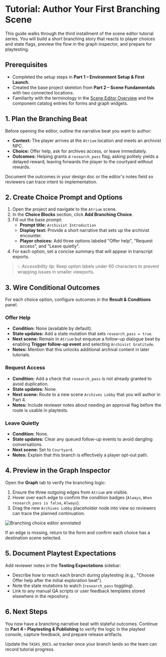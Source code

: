 # Tutorial: Author Your First Branching Scene

This guide walks through the third installment of the scene editor tutorial series. You will build a short branching story that reacts to player choices and state flags, preview the flow in the graph inspector, and prepare for playtesting.

## Prerequisites

- Completed the setup steps in **Part 1 – Environment Setup & First Launch**.
- Created the base project skeleton from **Part 2 – Scene Fundamentals** with two connected locations.
- Familiarity with the terminology in the [Scene Editor Overview](../react_scene_editor_overview.md) and the component catalog entries for forms and graph widgets.

## 1. Plan the Branching Beat

Before opening the editor, outline the narrative beat you want to author:

- **Context:** The player arrives at the `Atrium` location and meets an archivist NPC.
- **Choice:** Offer help, ask for archives access, or leave immediately.
- **Outcomes:** Helping grants a `research_pass` flag; asking politely yields a delayed reward; leaving forwards the player to the courtyard without rewards.

Document the outcomes in your design doc or the editor's notes field so reviewers can trace intent to implementation.

## 2. Create Choice Prompt and Options

1. Open the project and navigate to the `Atrium` scene.
2. In the **Choice Blocks** section, click **Add Branching Choice**.
3. Fill out the base prompt:
   - **Prompt title:** `Archivist Introduction`
   - **Display text:** Provide a short narrative that sets up the archivist encounter.
   - **Player choices:** Add three options labeled "Offer help", "Request access", and "Leave quietly".
4. For each option, set a concise summary that will appear in transcript exports.

> 💡 *Accessibility tip:* Keep option labels under 60 characters to prevent wrapping issues in smaller viewports.

## 3. Wire Conditional Outcomes

For each choice option, configure outcomes in the **Result & Conditions** panel.

### Offer Help

- **Condition:** None (available by default).
- **State updates:** Add a state mutation that sets `research_pass = true`.
- **Next scene:** Remain in `Atrium` but enqueue a follow-up dialogue beat by enabling **Trigger follow-up event** and selecting `Archivist Gratitude`.
- **Notes:** Mention that this unlocks additional archival content in later tutorials.

### Request Access

- **Condition:** Add a check that `research_pass` is not already granted to avoid duplication.
- **State updates:** None.
- **Next scene:** Route to a new scene `Archives Lobby` that you will author in Part 4.
- **Notes:** Include reviewer notes about needing an approval flag before the route is usable in playtests.

### Leave Quietly

- **Condition:** None.
- **State updates:** Clear any queued follow-up events to avoid dangling conversations.
- **Next scene:** Set to `Courtyard`.
- **Notes:** Explain that this branch is effectively a player opt-out path.

## 4. Preview in the Graph Inspector

Open the **Graph** tab to verify the branching logic:

1. Ensure the three outgoing edges from `Atrium` are visible.
2. Hover over each edge to confirm the condition badges (`Always`, `When research_pass is false`, `Always`).
3. Drag the new `Archives Lobby` placeholder node into view so reviewers can trace the planned continuation.

![Branching choice editor annotated](images/part3-branching-choice.png)

If an edge is missing, return to the form and confirm each choice has a destination scene selected.

## 5. Document Playtest Expectations

Add reviewer notes in the **Testing Expectations** sidebar:

- Describe how to reach each branch during playtesting (e.g., "Choose Offer help after the initial exploration beat").
- Note the state mutations to watch (`research_pass` toggling).
- Link to any manual QA scripts or user feedback templates stored elsewhere in the repository.

## 6. Next Steps

You now have a branching narrative beat with stateful outcomes. Continue to **Part 4 – Playtesting & Publishing** to verify the logic in the playtest console, capture feedback, and prepare release artifacts.

Update the `TASKS_DOCS.md` tracker once your branch lands so the team can record tutorial progress.
